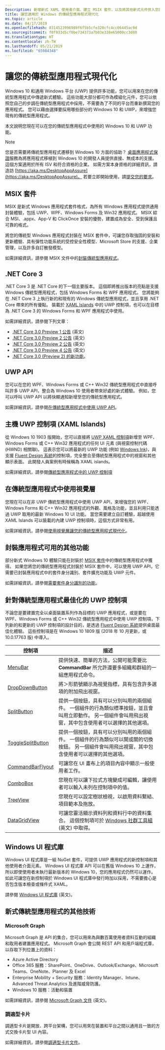```yaml
---
Description: 新增新式 XAML 使用者介面、建立 MSIX 套件，以及將其他新式元件併入您的傳統型應用程式。
title: 讓您適用於 Windows 的傳統型應用程式現代化
ms.topic: article
ms.date: 04/17/2019
ms.openlocfilehash: 0314523996989f6f5b5cfe320cfc4cc06445ac9d
ms.sourcegitcommit: f0f933d5cf0be734373a7b03e338e65000cc3d80
ms.translationtype: HT
ms.contentlocale: zh-TW
ms.lasthandoff: 05/21/2019
ms.locfileid: "65984348"
---
```

# <a name="modernize-your-desktop-apps"></a>讓您的傳統型應用程式現代化

Windows 10 和通用 Windows 平台 (UWP) 提供許多功能，您可以用來在您的傳統型應用程式中傳遞新式體驗。 這些功能大部分都可作為模組化元件，您可以依照您自己的步調在傳統型應用程式中採用，不需要為了不同的平台而重新撰寫您的應用程式。 您可以藉由選擇要採用哪些部分的 Windows 10 和 UWP，來增強您現有的傳統型應用程式。

本文說明您現在可以在您的傳統型應用程式中使用的 Windows 10 和 UWP 功能。

> [!NOTE]
> 您是否需要將傳統型應用程式遷移到 Windows 10 方面的協助？ [桌面應用程式保證](https://docs.microsoft.com/FastTrack/win-10-desktop-app-assure)服務為將應用程式移植到 Windows 10 的開發人員提供直接、無成本的支援。 這個方案適用於所有 ISV 和符合資格的企業。 如需方案本身資格的詳細資訊，請造訪 [https://aka.ms/DesktopAppAssure](https://aka.ms/DesktopAppAssure)。 若要立即開始使用，請[提交您的要求](https://aka.ms/DesktopAppAssureRequest)。

## <a name="msix-packages"></a>MSIX 套件

MSIX 是新式 Windows 應用程式套件格式，為所有 Windows 應用程式提供通用封裝體驗，包括 UWP、WPF、Windows Forms 及 Win32 應用程式。 MSIX 綜合 MSI、.appx、App-V 和 ClickOnce 安裝的優勢，建置成為安全、受到保護且可靠的格式。

將您的傳統型 Windows 應用程式封裝在 MSIX 套件中，可讓您存取強固的安裝和更新體驗、具有彈性功能系統的受控安全性模型、Microsoft Store 的支援、企業管理，以及許多自訂散發模型。

如需詳細資訊，請參閱 MSIX 文件中的[封裝傳統型應用程式](/windows/msix/desktop/desktop-to-uwp-root)。

## <a name="net-core-3"></a>.NET Core 3

.NET Core 3 是 .NET Core 的下一個主要版本。 這個即將推出版本的亮點是支援 Windows 傳統型應用程式，包括 Windows Forms 和 WPF 應用程式。 您將能夠在 .NET Core 3 上執行新的和現有的 Windows 傳統型應用程式，並且享用 .NET Core 帶來的所有優點。 裝載於 [XAML Islands](xaml-islands.md) 中的 UWP 控制項，也可以在目標為 .NET Core 3 的 Windows Forms 和 WPF 應用程式中使用。

如需詳細資訊，請參閱下列文章：

* [.NET Core 3.0 Preview 1 公告](https://devblogs.microsoft.com/dotnet/announcing-net-core-3-preview-1-and-open-sourcing-windows-desktop-frameworks/) (英文)
* [.NET Core 3.0 Preview 2 公告](https://devblogs.microsoft.com/dotnet/announcing-net-core-3-preview-2/) (英文)
* [.NET Core 3.0 Preview 2 公告](https://devblogs.microsoft.com/dotnet/announcing-net-core-3-preview-3/) (英文)
* [.NET Core 3.0 Preview 4 公告](https://devblogs.microsoft.com/dotnet/announcing-net-core-3-preview-4/) (英文)
* [.NET Core 3.0 (Preview 2) 的新功能](https://docs.microsoft.com/dotnet/core/whats-new/dotnet-core-3-0)。

## <a name="uwp-apis"></a>UWP API

您可以在您的 WPF、Windows Forms 或 C++ Win32 傳統型應用程式中直接呼叫許多 UWP API，整合為 Windows 10 使用者帶來好處的新式體驗。 例如，您可以呼叫 UWP API 以將快顯通知新增至您的傳統型應用程式。

如需詳細資訊，請參閱[在傳統型應用程式中使用 UWP API](desktop-to-uwp-enhance.md)。

## <a name="host-uwp-controls-xaml-islands"></a>主機 UWP 控制項 (XAML Islands)

從 Windows 10 1903 版開始，您可以直接將 [UWP XAML 控制項](/windows/uwp/design/controls-and-patterns/controls-by-function)新增至 WPF、Windows Forms 或 C++ Win32 應用程式的任何 UI 元素 (與視窗控制代碼 (HWND) 相關聯)。 這表示您可以將最新的 UWP 功能 (例如 [Windows Ink](/windows/uwp/design/input/pen-and-stylus-interactions))，與支援 [Fluent Design 系統](/windows/uwp/design/fluent-design-system/index)的控制項，完全整合至傳統型應用程式中的視窗和其他顯示表面。 此開發人員案例有時候稱為 XAML islands。

如需詳細資訊，請參閱[傳統型應用程式中的 UWP 控制項](xaml-islands.md)

## <a name="use-the-visual-layer-in-desktop-apps"></a>在傳統型應用程式中使用視覺層

您現在可以在非 UWP 傳統型應用程式中使用 UWP API，來增強您的 WPF、Windows Forms 和 C++ Win32 應用程式的外觀、風格及功能，並且利用只能透過 UWP 取用的最新 Windows 10 UI 功能。 當您需要建立自訂體驗，超越使用 XAML Islands 可以裝載的內建 UWP 控制項時，這個方式非常有用。

如需詳細資訊，請參閱[使用視覺層讓您的傳統型應用程式現代化](visual-layer-in-desktop-apps.md)。

## <a name="additional-features-available-to-packaged-apps"></a>封裝應用程式可用的其他功能

部分新式 Windows 10 體驗只能在封裝於 [MSIX 套件](/windows/msix/desktop/desktop-to-uwp-root)中的傳統型應用程式中獲得。 如果您將您的傳統型應用程式封裝於 MSIX 套件中，可以使用 UWP API，它需要已封裝應用程式中的套件身分識別、套件擴充功能及 UWP 元件。

如需詳細資訊，請參閱[需要套件身分識別的功能](modernize-packaged-apps.md)。

<a id="desktop-uwp-controls"/>

## <a name="uwp-controls-optimized-for-desktop-apps"></a>針對傳統型應用程式最佳化的 UWP 控制項

不論您是要建置完全以桌面裝置系列作為目標的 UWP 應用程式，或是要在 WPF、Windows Forms 或 C++ Win32 傳統型應用程式中使用 UWP 控制項，下列新的和更新的 UWP 控制項的設計目的，是透過 [Fluent Design 系統](/windows/uwp/design/fluent-design-system/index)提供桌面最佳化體驗。 這些控制項是在 Windows 10 1809 版 (2018 年 10 月更新，或 10.0.17763 版) 中導入。

| 控制項 |  描述 |
|------ |--------------|
| [MenuBar](https://docs.microsoft.com/windows/uwp/design/controls-and-patterns/menus#create-a-menu-bar) | 提供快速、簡單的方法，公開可能需要比 **CommandBar** 所允許還要多組織和群組的一組應用程式命令。 |
| [DropDownButton](https://docs.microsoft.com/windows/uwp/design/controls-and-patterns/buttons#create-a-drop-down-button) | 將＞形箭號顯示為視覺指標，具有包含許多選項的附加飛出視窗。  |
| [SplitButton](https://docs.microsoft.com/windows/uwp/design/controls-and-patterns/buttons#create-a-split-button) | 提供一個按鈕，具有可以分別叫用的兩個組件。 一個組件的行為類似標準按鈕，並且會叫用立即動作。 另一個組件會叫用飛出視窗，其中包含使用者可以選擇的其他選項。|
| [ToggleSplitButton](https://docs.microsoft.com/windows/uwp/design/controls-and-patterns/buttons#create-a-toggle-split-button) | 提供一個按鈕，具有可以分別叫用的兩個組件。 一個組件的行為類似可以開或關的切換按鈕。 另一個組件會叫用飛出視窗，其中包含使用者可以選擇的其他選項。 |
| [CommandBarFlyout](https://docs.microsoft.com/windows/uwp/design/controls-and-patterns/command-bar-flyout) |  可讓您在 UI 畫布上的項目內容中顯示一般使用者工作。 |
| [ComboBox](https://docs.microsoft.com/windows/uwp/design/controls-and-patterns/combo-box#make-a-combo-box-editable) | 您現在可以讓下拉式方塊變成可編輯，讓使用者可以輸入未列在控制項中的值。  |
| [TreeView](https://docs.microsoft.com/windows/uwp/design/controls-and-patterns/tree-view) | 您現在可以設定樹狀檢視，以啟用資料繫結、項目範本及拖放。  |
| [DataGridView](https://docs.microsoft.com/windows/communitytoolkit/controls/datagrid) |   可讓您靈活顯示資料列和資料行中的資料集合。 這個控制項可於 [Windows 社群工具組](https://docs.microsoft.com/windows/uwpcommunitytoolkit/) (英文) 中取得。  |

## <a name="windows-ui-library"></a>Windows UI 程式庫

Windows UI 程式庫是一組 NuGet 套件，可提供 UWP 應用程式的新控制項和其他使用者介面元素。 Windows UI 程式庫 API 可以在舊版 Windows 10 上運作，所以即使使用者未執行最新版本的 Windows 10，您的應用程式仍然可以運作。 如此可讓您在新控制項於 Windows UI 程式庫中發行時加以採用，不需要擔心是否包含版本檢查或條件式 XAML。

請參閱 [Windows UI 程式庫](https://docs.microsoft.com/uwp/toolkits/winui/) (英文)。

## <a name="other-technologies-for-modern-desktop-apps"></a>新式傳統型應用程式的其他技術

### <a name="microsoft-graph"></a>Microsoft Graph

Microsoft Graph 是 API 的集合，您可以用來為與數百萬使用者資料互動的組織和取用者建置應用程式。 Microsoft Graph 會公開 REST API 和用戶端程式庫，以存取下列位置上的資料：
* Azure Active Directory
* Office 365 服務：SharePoint、OneDrive、Outlook/Exchange、Microsoft Teams、OneNote、Planner 及 Excel
* Enterprise Mobility + Security 服務：Identity Manager、Intune、Advanced Threat Analytics 及進階威脅防護。
* Windows 10 服務：活動和裝置

如需詳細資訊，請參閱 [Microsoft Graph 文件](https://developer.microsoft.com/graph/docs/concepts/overview) (英文)。

### <a name="adaptive-cards"></a>調適型卡片

調適型卡片是開放、跨平台架構，您可以用來在裝置和平台之間以通用且一致的方式交換卡片型 UI 內容。

如需詳細資訊，請參閱[調適型卡片文件](https://docs.microsoft.com/adaptive-cards/)。
